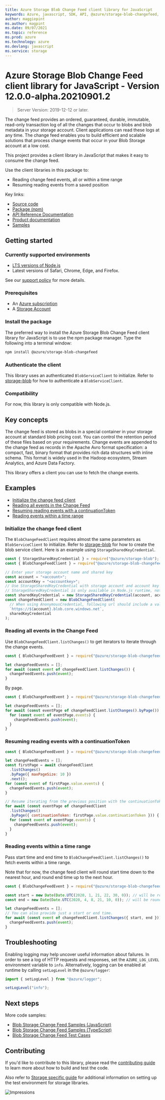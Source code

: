 ```yaml
---
title: Azure Storage Blob Change Feed client library for JavaScript
keywords: Azure, javascript, SDK, API, @azure/storage-blob-changefeed, storage
author: maggiepint
ms.author: magpint
ms.date: 09/07/2021
ms.topic: reference
ms.prod: azure
ms.technology: azure
ms.devlang: javascript
ms.service: storage
---
```


# Azure Storage Blob Change Feed client library for JavaScript - Version 12.0.0-alpha.20210901.2 


> Server Version: 2019-12-12 or later.

The change feed provides an ordered, guaranteed, durable, immutable, read-only transaction log of all the changes that occur to blobs and blob metadata in your storage account. Client applications can read these logs at any time. The change feed enables you to build efficient and scalable solutions that process change events that occur in your Blob Storage account at a low cost.

This project provides a client library in JavaScript that makes it easy to consume the change feed.

Use the client libraries in this package to:

- Reading change feed events, all or within a time range
- Resuming reading events from a saved position

Key links:
- [Source code](https://github.com/Azure/azure-sdk-for-js/tree/main/sdk/storage/storage-blob-changefeed)
- [Package (npm)](https://www.npmjs.com/package/@azure/storage-blob-changefeed/)
- [API Reference Documentation](https://docs.microsoft.com/javascript/api/@azure/storage-blob-changefeed)
- [Product documentation](https://docs.microsoft.com/azure/storage/blobs/storage-blob-change-feed)
- [Samples](https://github.com/Azure/azure-sdk-for-js/tree/main/sdk/storage/storage-blob-changefeed/samples)

## Getting started

### Currently supported environments

- [LTS versions of Node.js](https://nodejs.org/about/releases/)
- Latest versions of Safari, Chrome, Edge, and Firefox.

See our [support policy](https://github.com/Azure/azure-sdk-for-js/blob/main/SUPPORT.md) for more details.

### Prerequisites

- An [Azure subscription](https://azure.microsoft.com/free/) 
- A [Storage Account](https://docs.microsoft.com/azure/storage/blobs/storage-quickstart-blobs-portal)

### Install the package

The preferred way to install the Azure Storage Blob Change Feed client library for JavaScript is to use the npm package manager. Type the following into a terminal window:

```bash
npm install @azure/storage-blob-changefeed
```

### Authenticate the client

This library uses an authenticated `BlobServiceClient` to initialize. Refer to [storage-blob](https://github.com/Azure/azure-sdk-for-js/tree/main/sdk/storage/storage-blob#authenticate-the-client) for how to authenticate a `BlobServiceClient`.

### Compatibility

For now, this library is only compatible with Node.js.

## Key concepts

The change feed is stored as blobs in a special container in your storage account at standard blob pricing cost. You can control the retention period of these files based on your requirements. Change events are appended to the change feed as records in the Apache Avro format specification: a compact, fast, binary format that provides rich data structures with inline schema. This format is widely used in the Hadoop ecosystem, Stream Analytics, and Azure Data
Factory.

This library offers a client you can use to fetch the change events.

## Examples

- [Initialize the change feed client](#initialize-the-change-feed-client "Initialize the change feed client")
- [Reading all events in the Change Feed](#reading-all-events-in-the-change-feed "Reading all events in the Change Feed")
- [Resuming reading events with a continuationToken](#resuming-reading-events-with-a-continuationtoken "Resuming reading events with a continuationToken")
- [Reading events within a time range](#reading-events-within-a-time-range "Reading events within a time range")

### Initialize the change feed client

The `BlobChangeFeedClient` requires almost the same parameters as `BlobServiceClient` to initialize. Refer to [storage-blob](https://github.com/Azure/azure-sdk-for-js/tree/main/sdk/storage/storage-blob#create-the-blob-service-client) for how to create the blob service client. Here is an example using `StorageSharedKeyCredential`.

```javascript
const { StorageSharedKeyCredential } = require("@azure/storage-blob");
const { BlobChangeFeedClient } = require("@azure/storage-blob-changefeed");

// Enter your storage account name and shared key
const account = "<account>";
const accountKey = "<accountkey>";
// Use StorageSharedKeyCredential with storage account and account key
// StorageSharedKeyCredential is only available in Node.js runtime, not in browsers
const sharedKeyCredential = new StorageSharedKeyCredential(account, accountKey);
const changeFeedClient = new BlobChangeFeedClient(
  // When using AnonymousCredential, following url should include a valid SAS or support public access
  `https://${account}.blob.core.windows.net`,
  sharedKeyCredential
);
```

### Reading all events in the Change Feed

Use `BlobChangeFeedClient.listChanges()` to get iterators to iterate through the change events.

```javascript
const { BlobChangeFeedEvent } = require("@azure/storage-blob-changefeed");

let changeFeedEvents = [];
for await (const event of changeFeedClient.listChanges()) {
  changeFeedEvents.push(event);
}
```

By page.

```javascript
const { BlobChangeFeedEvent } = require("@azure/storage-blob-changefeed");

let changeFeedEvents = [];
for await (const eventPage of changeFeedClient.listChanges().byPage()) {
  for (const event of eventPage.events) {
    changeFeedEvents.push(event);
  }
}
```

### Resuming reading events with a continuationToken

```javascript
const { BlobChangeFeedEvent } = require("@azure/storage-blob-changefeed");

let changeFeedEvents = [];
const firstPage = await changeFeedClient
  .listChanges()
  .byPage({ maxPageSize: 10 })
  .next();
for (const event of firstPage.value.events) {
  changeFeedEvents.push(event);
}

// Resume iterating from the previous position with the continuationToken.
for await (const eventPage of changeFeedClient
  .listChanges()
  .byPage({ continuationToken: firstPage.value.continuationToken })) {
  for (const event of eventPage.events) {
    changeFeedEvents.push(event);
  }
}
```

### Reading events within a time range

Pass start time and end time to `BlobChangeFeedClient.listChanges()` to fetch events within a time range.

Note that for now, the change feed client will round start time down to the nearest hour, and round end time up to the next hour.

```javascript
const { BlobChangeFeedEvent } = require("@azure/storage-blob-changefeed");

const start = new Date(Date.UTC(2020, 1, 21, 22, 30, 0)); // will be rounded down to 22:00
const end = new Date(Date.UTC(2020, 4, 8, 21, 10, 0)); // will be rounded up to 22:00

let changeFeedEvents = [];
// You can also provide just a start or end time.
for await (const event of changeFeedClient.listChanges({ start, end })) {
  changeFeedEvents.push(event);
}
```

## Troubleshooting

Enabling logging may help uncover useful information about failures. In order to see a log of HTTP requests and responses, set the `AZURE_LOG_LEVEL` environment variable to `info`. Alternatively, logging can be enabled at runtime by calling `setLogLevel` in the `@azure/logger`:

```javascript
import { setLogLevel } from "@azure/logger";

setLogLevel("info");
```

## Next steps

More code samples:

- [Blob Storage Change Feed Samples (JavaScript)](https://github.com/Azure/azure-sdk-for-js/tree/main/sdk/storage/storage-blob-changefeed/samples/javascript)
- [Blob Storage Change Feed Samples (TypeScript)](https://github.com/Azure/azure-sdk-for-js/tree/main/sdk/storage/storage-blob-changefeed/samples/typescript)
- [Blob Storage Change Feed Test Cases](https://github.com/Azure/azure-sdk-for-js/tree/main/sdk/storage/storage-blob-changefeed/test/)

## Contributing

If you'd like to contribute to this library, please read the [contributing guide](https://github.com/Azure/azure-sdk-for-js/blob/main/CONTRIBUTING.md) to learn more about how to build and test the code.

Also refer to [Storage specific guide](https://github.com/Azure/azure-sdk-for-js/blob/main/sdk/storage/CONTRIBUTING.md) for additional information on setting up the test environment for storage libraries.

![Impressions](https://azure-sdk-impressions.azurewebsites.net/api/impressions/azure-sdk-for-js%2Fsdk%2Fstorage%2Fstorage-blob-changefeed%2FREADME.png)

